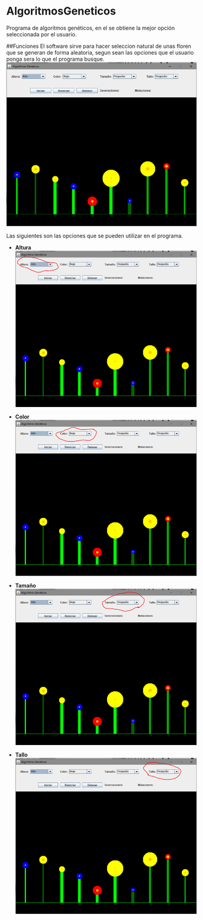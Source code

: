 # AlgoritmosGeneticos
Programa de algoritmos genéticos, en el se obtiene la mejor opción seleccionada por el usuario.

##Funciones
El software sirve para hacer seleccion natural de unas floren que se generan de forma aleatoria, segun sean las opciones que el usuario ponga sera lo que el programa busque.
![alt text](img/inicio.PNG "Imagen Principal")

Las siguientes son las opciones que se pueden utilizar en el programa.

- **Altura**<br/>
![alt text](img/altura.PNG "Imagen Altura")

- **Color**<br/>
![alt text](img/color.PNG "Imagen Color")

- **Tamaño**<br/>
![alt text](img/tamaño.PNG "Imagen Tamaño")

- **Tallo**<br/>
![alt text](img/tallo.PNG "Imagen Tallo")
